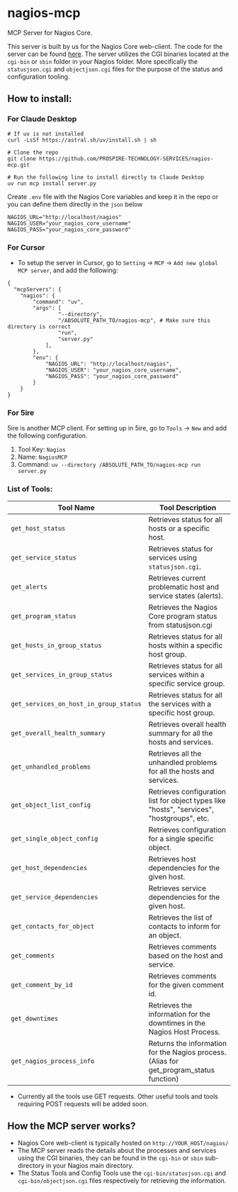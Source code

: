 # nagios-mcp
MCP Server for Nagios Core.

This server is built by us for the Nagios Core web-client.
The code for the server can be found [here](https://github.com/PROSPIRE-TECHNOLOGY-SERVICES/AIOps-Agent/tree/main/aiops_agent/nagios_mcp.py).
The server utilizes the CGI binaries located at the `cgi-bin` or `sbin` folder in your Nagios folder.
More specifically the `statusjson.cgi` and `objectjson.cgi` files for the purpose of the status and configuration tooling.

## How to install:
### For Claude Desktop

```
# If uv is not installed
curl -LsSf https://astral.sh/uv/install.sh | sh

# Clone the repo
git clone https://github.com/PROSPIRE-TECHNOLOGY-SERVICES/nagios-mcp.git

# Run the following line to install directly to Claude Desktop
uv run mcp install server.py
```

Create `.env` file with the Nagios Core variables and keep it in the repo or you can define them directly in the `json` below
```
NAGIOS_URL="http://localhost/nagios"
NAGIOS_USER="your_nagios_core_username"
NAGIOS_PASS="your_nagios_core_password"
```

### For Cursor
- To setup the server in Cursor, go to `Setting` -> `MCP` -> `Add new global MCP server`, and add the following:
```
{
  "mcpServers": {
    "nagios": {
        "command": "uv",
        "args": [
                "--directory",
                "/ABSOLUTE_PATH_TO/nagios-mcp", # Make sure this directory is correct
                "run",
                "server.py"
            ],
        },
        "env": {
            "NAGIOS_URL": "http://localhost/nagios",
            "NAGIOS_USER": "your_nagios_core_username",
            "NAGIOS_PASS": "your_nagios_core_password"
        }
    }
}
```

### For 5ire
5ire is another MCP client. For setting up in 5ire, go to `Tools` -> `New` and add the following configuration.
1. Tool Key: `Nagios`
2. Name: `NagiosMCP`
3. Command: `uv --directory /ABSOLUTE_PATH_TO/nagios-mcp run server.py`

### List of Tools:
| Tool Name                              | Tool Description                                                                     |
| -------------------------------------- | ------------------------------------------------------------------------------------ |
| `get_host_status`                      | Retrieves status for all hosts or a specific host.                                   |
| `get_service_status`                   | Retrieves status for services using `statusjson.cgi`.                                  |
| `get_alerts`                           | Retrieves current problematic host and service states (alerts).                      |
| `get_program_status`                   | Retrieves the Nagios Core program status from statusjson.cgi                           |
| `get_hosts_in_group_status`            | Retrieves status for all hosts within a specific host group.                         |
| `get_services_in_group_status`         | Retrieves status for all services within a specific service group.                   |
| `get_services_on_host_in_group_status` | Retrieves status for all the services with a specific host group.                     |
| `get_overall_health_summary`           | Retrieves overall health summary for all the hosts and services.                     |
| `get_unhandled_problems`               | Retrieves all the unhandled problems for all the hosts and services.                 |
| `get_object_list_config`               | Retrieves configuration list for object types like "hosts", "services", "hostgroups", etc. |
| `get_single_object_config`             | Retrieves configuration for a single specific object.                                |
| `get_host_dependencies`                | Retrieves host dependencies for the given host.                                      |
| `get_service_dependencies`             | Retrieves service dependencies for the given host.                                   |
| `get_contacts_for_object`              | Retrieves the list of contacts to inform for an object.                              |
| `get_comments`                         | Retrieves comments based on the host and service.                                    |
| `get_comment_by_id`                    | Retrieves comments for the given comment id.                                         |
| `get_downtimes`                        | Retrieves the information for the downtimes in the Nagios Host Process.              |
| `get_nagios_process_info`              | Returns the information for the Nagios process. (Alias for get_program_status function) |

- Currently all the tools use GET requests. Other useful tools and tools requiring POST requests will be added soon.

## How the MCP server works?
- Nagios Core web-client is typically hosted on `http://YOUR_HOST/nagios/`
- The MCP server reads the details about the processes and services using the CGI binaries, they can be found in the `cgi-bin` or `sbin` sub-directory in your Nagios main directory.
- The Status Tools and Config Tools use the `cgi-bin/statusjson.cgi` and `cgi-bin/objectjson.cgi` files respectively for retrieving the information.
